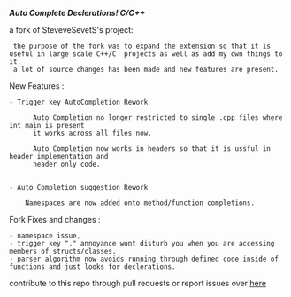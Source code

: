 ***Auto Complete Declerations! C/C++***
  
  a fork of SteveveSevetS's project:
  
     the purpose of the fork was to expand the extension so that it is useful in large scale C++/C  projects as well as add my own things to it.
     a lot of source changes has been made and new features are present.
  
  New Features : 
  
    - Trigger key AutoCompletion Rework
    
          Auto Completion no longer restricted to single .cpp files where int main is present
          it works across all files now.
  
          Auto Completion now works in headers so that it is ussful in header implementation and
          header only code.
          
    
    - Auto Completion suggestion Rework

        Namespaces are now added onto method/function completions.
          
        
      
      
    
  Fork Fixes and changes :  
  
    - namespace issue, 
    - trigger key "." annoyance wont disturb you when you are accessing members of structs/classes.
    - parser algorithm now avoids running through defined code inside of functions and just looks for declerations.


contribute to this repo through pull requests or report issues  over [here](https://github.com/copelands-forks/autocomplete-c-cpp-declerations/)

